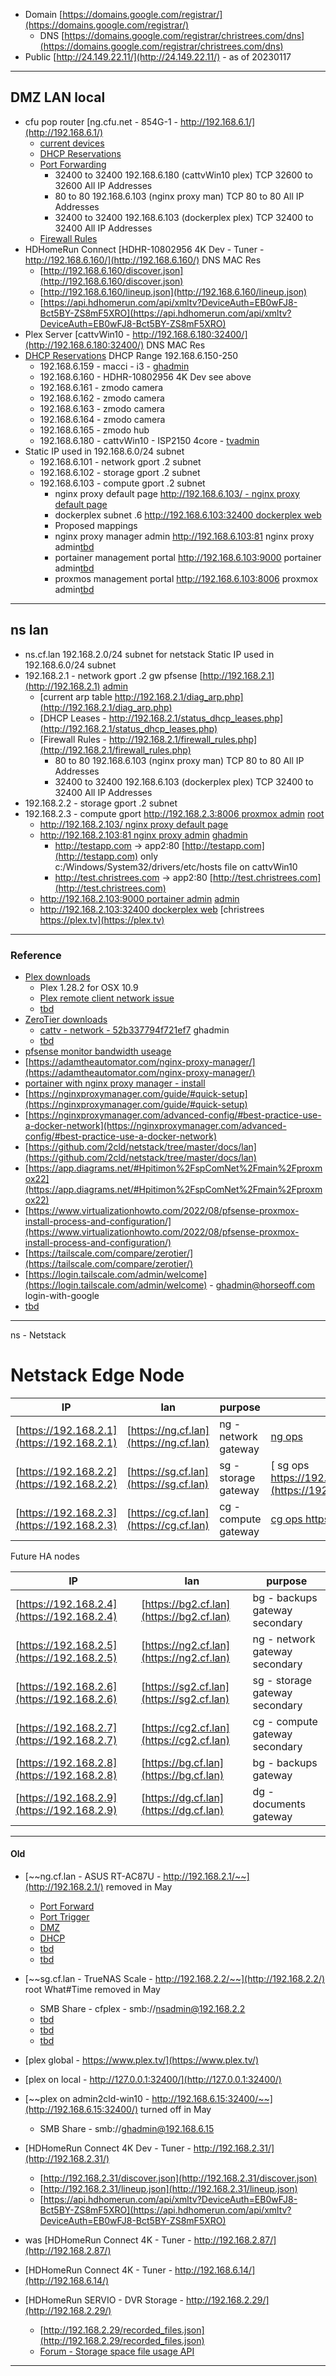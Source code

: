 
- Domain [https://domains.google.com/registrar/](https://domains.google.com/registrar/)
  - DNS [https://domains.google.com/registrar/christrees.com/dns](https://domains.google.com/registrar/christrees.com/dns)
- Public [http://24.149.22.11/](http://24.149.22.11/) - as of 20230117

---
## DMZ LAN local
- cfu pop router [ng.cfu.net - 854G-1 - http://192.168.6.1/](http://192.168.6.1/)
  - [current devices](http://192.168.6.1/#/html/status/status_devicetable.html)
  - [DHCP Reservations](http://192.168.6.1/#/html/advanced/ip/advanced_ip_dhcpreservation.html)
  - [Port Forwarding](http://192.168.6.1/#/html/advanced/security/advanced_security_advancedportforwarding.html)
    - 32400 to 32400	192.168.6.180 (cattvWin10 plex)	TCP	32600 to 32600	All IP Addresses	
    - 80    to 80	    192.168.6.103 (nginx proxy man) TCP	80    to 80   	All IP Addresses
    - 32400 to 32400	192.168.6.103 (dockerplex plex)	TCP	32400 to 32400	All IP Addresses	
  - [Firewall Rules](http://192.168.6.1/#/html/advanced/security/advanced_security_firewallsettings.html)
- HDHomeRun Connect [HDHR-10802956 4K Dev - Tuner - http://192.168.6.160/](http://192.168.6.160/) DNS MAC Res
  - [http://192.168.6.160/discover.json](http://192.168.6.160/discover.json)
  - [http://192.168.6.160/lineup.json](http://192.168.6.160/lineup.json)
  - [https://api.hdhomerun.com/api/xmltv?DeviceAuth=EB0wFJ8-Bct5BY-ZS8mF5XRO](https://api.hdhomerun.com/api/xmltv?DeviceAuth=EB0wFJ8-Bct5BY-ZS8mF5XRO)
- Plex Server [cattvWin10 - http://192.168.6.180:32400/](http://192.168.6.180:32400/) DNS MAC Res
- [DHCP Reservations](http://192.168.6.1/#/html/advanced/ip/advanced_ip_dhcpreservation.html) DHCP Range 192.168.6.150-250
  - 192.168.6.159 - macci - i3 - [ghadmin](What#Time) 
  - 192.168.6.160 - HDHR-10802956 4K Dev see above
  - 192.168.6.161 - zmodo camera
  - 192.168.6.162 - zmodo camera
  - 192.168.6.163 - zmodo camera
  - 192.168.6.164 - zmodo camera
  - 192.168.6.165 - zmodo hub
  - 192.168.6.180 - cattvWin10 - ISP2150 4core - [tvadmin](What#Time)
- Static IP used in 192.168.6.0/24 subnet
  - 192.168.6.101 - network gport .2 subnet
  - 192.168.6.102 - storage gport .2 subnet
  - 192.168.6.103 - compute gport .2 subnet
    - nginx proxy default page [http://192.168.6.103/ - nginx proxy default page](http://192.168.6.103/)
    - dockerplex subnet .6 [http://192.168.6.103:32400 dockerplex web](http://192.168.6.103:32400/web/index.html#!/)
    - Proposed mappings
    - nginx proxy manager admin http://192.168.6.103:81 nginx proxy admin[tbd]()
    - portainer management portal http://192.168.6.103:9000 portainer admin[tbd]()
    - proxmos management portal http://192.168.6.103:8006 proxmox admin[tbd]()
  
---
## ns lan
- ns.cf.lan 192.168.2.0/24 subnet for netstack Static IP used in 192.168.6.0/24 subnet
- 192.168.2.1 - network gport .2 gw pfsense [http://192.168.2.1](http://192.168.2.1) [admin](What#Time)
  - [current arp table http://192.168.2.1/diag_arp.php](http://192.168.2.1/diag_arp.php)
  - [DHCP Leases - http://192.168.2.1/status_dhcp_leases.php](http://192.168.2.1/status_dhcp_leases.php)
  - [Firewall Rules - http://192.168.2.1/firewall_rules.php](http://192.168.2.1/firewall_rules.php)
    - 80    to 80	    192.168.6.103 (nginx proxy man) TCP	80    to 80   	All IP Addresses
    - 32400 to 32400	192.168.6.103 (dockerplex plex)	TCP	32400 to 32400	All IP Addresses	
- 192.168.2.2 - storage gport .2 subnet
- 192.168.2.3 - compute gport [http://192.168.2.3:8006 proxmox admin](http://192.168.2.3:8006) [root](What#Time)
  - [http://192.168.2.103/       nginx proxy default page](http://192.168.2.103/) 
  - [http://192.168.2.103:81     nginx proxy admin](http://192.168.2.103:81) [ghadmin](What#Time)
    - http://testapp.com -> app2:80 [http://testapp.com](http://testapp.com) only c:/Windows/System32/drivers/etc/hosts file on cattvWin10 
    - http://test.christrees.com -> app2:80 [http://test.christrees.com](http://test.christrees.com)
  - [http://192.168.2.103:9000   portainer admin](http://192.168.2.103:9000) [admin](What#Time?)
  - [http://192.168.2.103:32400  dockerplex web](http://192.168.2.103:32400/web/index.html#!/) [christrees https://plex.tv](https://plex.tv)

---
### Reference
- [Plex downloads](https://www.plex.tv/media-server-downloads/)
  - Plex 1.28.2 for OSX 10.9
  - [Plex remote client network issue](https://www.devwithimagination.com/2019/08/21/plex-docker-and-the-problem-of-always-appearing-as-remote/)
  - [tbd]()
- [ZeroTier downloads](https://www.zerotier.com/download/)
  - [cattv - network - 52b337794f721ef7](https://my.zerotier.com/network/52b337794f721ef7) ghadmin
  - [tbd]()
- [pfsense monitor bandwidth useage](https://docs.netgate.com/pfsense/en/latest/monitoring/graphs/bandwidth-usage.html)
- [https://adamtheautomator.com/nginx-proxy-manager/](https://adamtheautomator.com/nginx-proxy-manager/)
- [portainer with nginx proxy manager - install](https://www.howtoforge.com/how-to-install-and-use-portainer-for-docker-management-with-nginx-proxy-manager/)
- [https://nginxproxymanager.com/guide/#quick-setup](https://nginxproxymanager.com/guide/#quick-setup)
- [https://nginxproxymanager.com/advanced-config/#best-practice-use-a-docker-network](https://nginxproxymanager.com/advanced-config/#best-practice-use-a-docker-network)
- [https://github.com/2cld/netstack/tree/master/docs/lan](https://github.com/2cld/netstack/tree/master/docs/lan)
- [https://app.diagrams.net/#Hpitimon%2FspComNet%2Fmain%2Fproxmox22](https://app.diagrams.net/#Hpitimon%2FspComNet%2Fmain%2Fproxmox22)
- [https://www.virtualizationhowto.com/2022/08/pfsense-proxmox-install-process-and-configuration/](https://www.virtualizationhowto.com/2022/08/pfsense-proxmox-install-process-and-configuration/)
- [https://tailscale.com/compare/zerotier/](https://tailscale.com/compare/zerotier/)
- [https://login.tailscale.com/admin/welcome](https://login.tailscale.com/admin/welcome) - ghadmin@horseoff.com login-with-google
- [tbd]()

---

ns - Netstack

# Netstack Edge Node

| IP | lan | purpose | ops | setup |
|----|-----|---------|-----|-------|
| [https://192.168.2.1](https://192.168.2.1) | [https://ng.cf.lan](https://ng.cf.lan) | ng - network gateway | [ ng ops ]() | [ng setup](https://netstack.org/docs/lan/network/pfsense/setup) |
| [https://192.168.2.2](https://192.168.2.2) | [https://sg.cf.lan](https://sg.cf.lan) | sg - storage gateway | [ sg ops https://192.168.2.2/ui/dashboard](https://192.168.2.2/ui/dashboard) | [sg setup](https://netstack.org/docs/lan/storage/freenas/setup) |
| [https://192.168.2.3](https://192.168.2.3) | [https://cg.cf.lan](https://cg.cf.lan) | cg - compute gateway | [ cg ops https://192.168.2.3:8006/ ](https://192.168.2.3:8006/) | [cg setup](https://netstack.org/docs/lan/compute/proxmox/) |


Future HA nodes


| IP | lan | purpose |
|----|-----|---------|
| [https://192.168.2.4](https://192.168.2.4) | [https://bg2.cf.lan](https://bg2.cf.lan) | bg - backups gateway secondary|
| [https://192.168.2.5](https://192.168.2.5) | [https://ng2.cf.lan](https://ng2.cf.lan) | ng - network gateway secondary| 
| [https://192.168.2.6](https://192.168.2.6) | [https://sg2.cf.lan](https://sg2.cf.lan) | sg - storage gateway secondary| 
| [https://192.168.2.7](https://192.168.2.7) | [https://cg2.cf.lan](https://cg2.cf.lan) | cg - compute gateway secondary| 
| [https://192.168.2.8](https://192.168.2.8) | [https://bg.cf.lan](https://bg.cf.lan) | bg - backups gateway |
| [https://192.168.2.9](https://192.168.2.9) | [https://dg.cf.lan](https://dg.cf.lan) | dg - documents gateway | 

---

#### Old
- [~~ng.cf.lan - ASUS RT-AC87U - http://192.168.2.1/~~](http://192.168.2.1/) removed in May
  - [Port Forward](http://192.168.2.1/Advanced_VirtualServer_Content.asp)
  - [Port Trigger](http://192.168.2.1/Advanced_PortTrigger_Content.asp)
  - [DMZ](http://192.168.2.1/Advanced_Exposed_Content.asp)
  - [DHCP](http://192.168.2.1/Advanced_DHCP_Content.asp)
  - [tbd]()
  - [tbd]()
- [~~sg.cf.lan - TrueNAS Scale - http://192.168.2.2/~~](http://192.168.2.2/) root What#Time removed in May
  - SMB Share - cfplex - smb://nsadmin@192.168.2.2
  - [tbd]()
  - [tbd]()
  - [tbd]()
- [plex global - https://www.plex.tv/](https://www.plex.tv/)
- [plex on local - http://127.0.0.1:32400/](http://127.0.0.1:32400/)
- [~~plex on admin2cld-win10 - http://192.168.6.15:32400/~~](http://192.168.6.15:32400/) turned off in May 
  - SMB Share - smb://ghadmin@192.168.6.15
- [HDHomeRun Connect 4K Dev - Tuner - http://192.168.2.31/](http://192.168.2.31/)
  - [http://192.168.2.31/discover.json](http://192.168.2.31/discover.json)
  - [http://192.168.2.31/lineup.json](http://192.168.2.31/lineup.json)
  - [https://api.hdhomerun.com/api/xmltv?DeviceAuth=EB0wFJ8-Bct5BY-ZS8mF5XRO](https://api.hdhomerun.com/api/xmltv?DeviceAuth=EB0wFJ8-Bct5BY-ZS8mF5XRO)

- was [HDHomeRun Connect 4K - Tuner - http://192.168.2.87/](http://192.168.2.87/)
- [HDHomeRun Connect 4K - Tuner - http://192.168.6.14/](http://192.168.6.14/)
- [HDHomeRun SERVIO - DVR Storage - http://192.168.2.29/](http://192.168.2.29/)
  - [http://192.168.2.29/recorded_files.json](http://192.168.2.29/recorded_files.json)
  - [Forum - Storage space file usage API](https://forum.silicondust.com/forum/viewtopic.php?p=379950&hilit=lineup.json#p379950)

---
